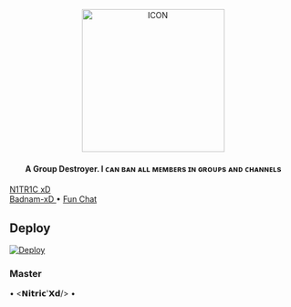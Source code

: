 <p align="center"><img src="https://telegra.ph/file/ba38ba16fdf2f6e45fa4c.png" alt="ICON" width="250" height="250"/></p>


<h4 align="center">
     A Group Destroyer. I ᴄᴀɴ ʙᴀɴ ᴀʟʟ ᴍᴇᴍʙᴇʀs ɪɴ ɢʀᴏᴜᴘs ᴀɴᴅ ᴄʜᴀɴɴᴇʟs
</h4>

<p>

<a href="https://t.me/MrNitric"> N1TR1C xD </a>     
    <a href="https://t.me/Its_Badnam_Op"> Badnam-xD </a> •
    <a href="https://t.me/The_Friend_Circle"> Fun Chat </a> 
 </p>


## Deploy


[![Deploy](https://www.herokucdn.com/deploy/button.svg)](https://heroku.com/deploy)

### Master

• <𝗡𝗶𝘁𝗿𝗶𝗰'𝗫𝗱/> •